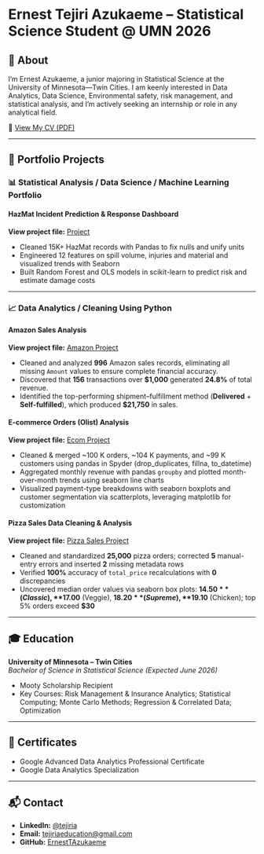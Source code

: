 # Ernest Tejiri Azukaeme – Statistical Science Student @ UMN 2026

## 📄 About  
I’m Ernest Azukaeme, a junior majoring in Statistical Science at the University of Minnesota—Twin Cities. I am keenly interested in Data Analytics, Data Science, Environmental safety, risk management, and statistical analysis, and I’m actively seeking an internship or role in any analytical field.

📄 [View My CV (PDF)](https://drive.google.com/file/d/1yS9oHR19bmviosDYPcw9IfwgT-YUXeZ_/view?usp=sharing)  

---

## 📂 Portfolio Projects

### 📊 Statistical Analysis / Data Science / Machine Learning Portfolio  

#### HazMat Incident Prediction & Response Dashboard  
**View project file:** [Project](https://github.com/ErnestTAzukaeme/ErnestTA/tree/main/Hazard_Analysis)  
- Cleaned 15K+ HazMat records with Pandas to fix nulls and unify units  
- Engineered 12 features on spill volume, injuries and material and visualized trends with Seaborn  
- Built Random Forest and OLS models in scikit-learn to predict risk and estimate damage costs  

---

### 📈 Data Analytics / Cleaning Using Python

#### Amazon Sales Analysis  
**View project file:** [Amazon Project](https://github.com/ErnestTAzukaeme/ErnestTA/tree/91ec21100cb5c8f5121bb304c63a9d05bbdb09d4/Amazon%20Sales)  
- Cleaned and analyzed **996** Amazon sales records, eliminating all missing `Amount` values to ensure complete financial accuracy.  
- Discovered that **156** transactions over **$1,000** generated **24.8%** of total revenue.  
- Identified the top-performing shipment–fulfillment method (**Delivered** + **Self-fulfilled**), which produced **$21,750** in sales.

#### E-commerce Orders (Olist) Analysis  
**View project file:** [Ecom Project](https://github.com/ErnestTAzukaeme/ErnestTA/tree/main/Ecommerce%20Orders%20Project)  
- Cleaned & merged ~100 K orders, ~104 K payments, and ~99 K customers using pandas in Spyder (drop_duplicates, fillna, to_datetime)  
- Aggregated monthly revenue with pandas `groupby` and plotted month-over-month trends using seaborn line charts  
- Visualized payment-type breakdowns with seaborn boxplots and customer segmentation via scatterplots, leveraging matplotlib for customization

#### Pizza Sales Data Cleaning & Analysis  
**View project file:** [Pizza Sales Project](https://github.com/ErnestTAzukaeme/ErnestTA/tree/1f79dcedc6ad7ed30ea1172e69493ade71820ccd/Pizza%20Sales)  
- Cleaned and standardized **25,000** pizza orders; corrected **5** manual-entry errors and inserted **2** missing metadata rows  
- Verified **100%** accuracy of `total_price` recalculations with **0** discrepancies  
- Uncovered median order values via seaborn box plots: **$14.50** (Classic), **$17.00** (Veggie), **$18.20** (Supreme), **$19.10** (Chicken); top 5% orders exceed **$30**

---

## 🎓 Education  
**University of Minnesota – Twin Cities**  
_Bachelor of Science in Statistical Science (Expected June 2026)_  
- Mooty Scholarship Recipient  
- Key Courses: Risk Management & Insurance Analytics; Statistical Computing; Monte Carlo Methods; Regression & Correlated Data; Optimization

---

## 📜 Certificates  
- Google Advanced Data Analytics Professional Certificate  
- Google Data Analytics Specialization  

---

## 📬 Contact  
- **LinkedIn:** [@tejiria](https://www.linkedin.com/in/tejiria)  
- **Email:** tejiriaeducation@gmail.com  
- **GitHub:** [ErnestTAzukaeme](https://github.com/ErnestTAzukaeme)  









